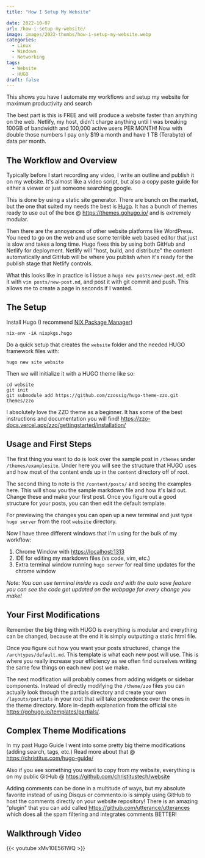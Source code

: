 ```yaml
---
title: "How I Setup My Website"

date: 2022-10-07
url: /how-i-setup-my-website/
image: images/2022-thumbs/how-i-setup-my-website.webp
categories:
  - Linux
  - Windows
  - Networking
tags:
  - Website
  - HUGO
draft: false
---
```

This shows you have I automate my workflows and setup my website for maximum productivity and search<!--more-->

The best part is this is FREE and will produce a website faster than anything on the web. Netlify, my host, didn't charge anything until I was breaking 100GB of bandwidth and 100,000 active users PER MONTH! Now with double those numbers I pay only $19 a month and have 1 TB (Terabyte) of data per month.

## The Workflow and Overview

Typically before I start recording any video, I write an outline and publish it on my website. It's almost like a video script, but also a copy paste guide for either a viewer or just someone searching google.

This is done by using a static site generator. There are bunch on the market, but the one that suited my needs the best is [Hugo](https://gohugo.io). It has a bunch of themes ready to use out of the box @ <https://themes.gohugo.io/> and is extremely modular. 

Then there are the annoyances of other website platforms like WordPress. You need to go on the web and use some terrible web based editor that just is slow and takes a long time. Hugo fixes this by using both GitHub and Netlify for deployment. Netlify will "host, build, and distribute" the content automatically and GitHub will be where you publish when it's ready for the publish stage that Netlify controls.

What this looks like in practice is I issue a `hugo new posts/new-post.md`, edit it with `vim posts/new-post.md`, and post it with git commit and push. This allows me to create a page in seconds if I wanted. 

## The Setup

Install Hugo (I recommend [NIX Package Manager](/nix-package-manager))

```
nix-env -iA nixpkgs.hugo
```

Do a quick setup that creates the `website` folder and the needed HUGO framework files with:

```
hugo new site website
```

Then we will initialize it with a HUGO theme like so:

```
cd website
git init
git submodule add https://github.com/zzossig/hugo-theme-zzo.git themes/zzo
```

I absolutely love the ZZO theme as a beginner. It has some of the best instructions and documentation you will find! <https://zzo-docs.vercel.app/zzo/gettingstarted/installation/>

## Usage and First Steps

The first thing you want to do is look over the sample post in `/themes` under `/themes/examplesite`. Under here you will see the structure that HUGO uses and how most of the content ends up in the `content` directory off of root. 

The second thing to note is the `/content/posts/` and seeing the examples here. This will show you the sample markdown file and how it's laid out. Change these and make your first post. Once you figure out a good structure for your posts, you can then edit the default template. 

For previewing the changes you can open up a new terminal and just type `hugo server` from the root `website` directory. 

Now I have three different windows that I'm using for the bulk of my workflow:
1. Chrome Window with <https://localhost:1313>
2. IDE for editing my markdown files (vs code, vim, etc.)
3. Extra terminal window running `hugo server` for real time updates for the chrome window

_Note: You can use terminal inside vs code and with the auto save feature you can see the code get updated on the webpage for every change you make!_

## Your First Modifications

Remember the big thing with HUGO is everything is modular and everything can be changed, because at the end it is simply outputting a static html file.

Once you figure out how you want your posts structured, change the `/archtypes/default.md`. This template is what each new post will use. This is where you really increase your efficiency as we often find ourselves writing the same few things on each new post we make.

The next modification will probably comes from adding widgets or sidebar components. Instead of directly modifying the `/theme/zzo` files you can actually look through the partials directory and create your own `/layouts/partials` in your root that will take precedence over the ones in the theme directory. More in-depth explanation from the official site <https://gohugo.io/templates/partials/>. 

## Complex Theme Modifications

In my past Hugo Guide I went into some pretty big theme modifications (adding search, tags, etc.) Read more about that @ <https://christitus.com/hugo-guide/>

Also if you see something you want to copy from my website, everything is on my public GitHub @ <https://github.com/christitustech/website>

Adding comments can be done in a multitude of ways, but my absolute favorite instead of using Disqus or commento.io is simply using GitHub to host the comments directly on your website repository! There is an amazing "plugin" that you can add called <https://github.com/utterance/utterances> which does all the spam filtering and integrates comments BETTER!

## Walkthrough Video

{{< youtube xMv10E561WQ >}}
